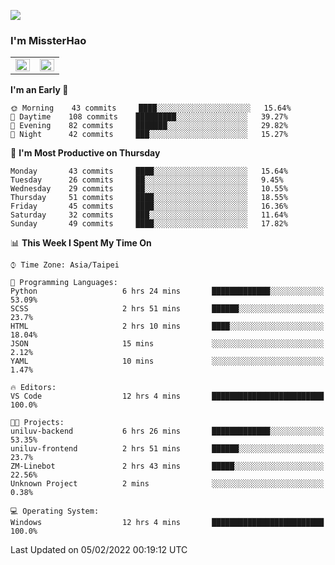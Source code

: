 ![](https://komarev.com/ghpvc/?username=MissterHao&color=ff69b4)

### I'm MissterHao


<!-- Readme stats -->
<!-- https://github.com/anuraghazra/github-readme-stats -->
<table>
<tr>
    <td valign="top" width="50%">
    <img src="https://github-readme-stats.vercel.app/api?username=MissterHao&hide_border=true&show_icons=true&locale=en" align="left" style="width: 100%" />
    </td>
    <td valign="top" width="50%">
    <img src="https://github-readme-stats.vercel.app/api/top-langs?username=MissterHao&hide_border=true&show_icons=true&locale=en&layout=compact" align="left" style="width: 100%" />
    </td>
</tr>
</table>  


<!--START_SECTION:waka-->
**I'm an Early 🐤** 

```text
🌞 Morning    43 commits     ████░░░░░░░░░░░░░░░░░░░░░   15.64% 
🌆 Daytime    108 commits    █████████░░░░░░░░░░░░░░░░   39.27% 
🌃 Evening    82 commits     ███████░░░░░░░░░░░░░░░░░░   29.82% 
🌙 Night      42 commits     ███░░░░░░░░░░░░░░░░░░░░░░   15.27%

```
📅 **I'm Most Productive on Thursday** 

```text
Monday       43 commits     ████░░░░░░░░░░░░░░░░░░░░░   15.64% 
Tuesday      26 commits     ██░░░░░░░░░░░░░░░░░░░░░░░   9.45% 
Wednesday    29 commits     ██░░░░░░░░░░░░░░░░░░░░░░░   10.55% 
Thursday     51 commits     ████░░░░░░░░░░░░░░░░░░░░░   18.55% 
Friday       45 commits     ████░░░░░░░░░░░░░░░░░░░░░   16.36% 
Saturday     32 commits     ███░░░░░░░░░░░░░░░░░░░░░░   11.64% 
Sunday       49 commits     ████░░░░░░░░░░░░░░░░░░░░░   17.82%

```


📊 **This Week I Spent My Time On** 

```text
⌚︎ Time Zone: Asia/Taipei

💬 Programming Languages: 
Python                   6 hrs 24 mins       █████████████░░░░░░░░░░░░   53.09% 
SCSS                     2 hrs 51 mins       ██████░░░░░░░░░░░░░░░░░░░   23.7% 
HTML                     2 hrs 10 mins       ████░░░░░░░░░░░░░░░░░░░░░   18.04% 
JSON                     15 mins             ░░░░░░░░░░░░░░░░░░░░░░░░░   2.12% 
YAML                     10 mins             ░░░░░░░░░░░░░░░░░░░░░░░░░   1.47%

🔥 Editors: 
VS Code                  12 hrs 4 mins       █████████████████████████   100.0%

🐱‍💻 Projects: 
uniluv-backend           6 hrs 26 mins       █████████████░░░░░░░░░░░░   53.35% 
uniluv-frontend          2 hrs 51 mins       ██████░░░░░░░░░░░░░░░░░░░   23.7% 
ZM-Linebot               2 hrs 43 mins       █████░░░░░░░░░░░░░░░░░░░░   22.56% 
Unknown Project          2 mins              ░░░░░░░░░░░░░░░░░░░░░░░░░   0.38%

💻 Operating System: 
Windows                  12 hrs 4 mins       █████████████████████████   100.0%

```


 Last Updated on 05/02/2022 00:19:12 UTC
<!--END_SECTION:waka-->

<!--
**MissterHao/MissterHao** is a ✨ _special_ ✨ repository because its `README.md` (this file) appears on your GitHub profile.

Here are some ideas to get you started:

- 🔭 I’m currently working on ...
- 🌱 I’m currently learning ...
- 👯 I’m looking to collaborate on ...
- 🤔 I’m looking for help with ...
- 💬 Ask me about ...
- 📫 How to reach me: ...
- 😄 Pronouns: ...
- ⚡ Fun fact: ...
-->
